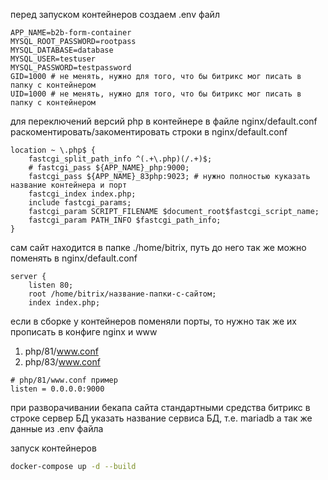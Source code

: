 перед запуском контейнеров создаем .env файл

```
APP_NAME=b2b-form-container
MYSQL_ROOT_PASSWORD=rootpass
MYSQL_DATABASE=database
MYSQL_USER=testuser
MYSQL_PASSWORD=testpassword
GID=1000 # не менять, нужно для того, что бы битрикс мог писать в папку с контейнером
UID=1000 # не менять, нужно для того, что бы битрикс мог писать в папку с контейнером
```


для переключений версий php в контейнере в файле nginx/default.conf раскоментировать/закоментировать строки в nginx/default.conf

```
location ~ \.php$ {
    fastcgi_split_path_info ^(.+\.php)(/.+)$;
    # fastcgi_pass ${APP_NAME}_php:9000;
    fastcgi_pass ${APP_NAME}_83php:9023; # нужно полностью куказать название контейнера и порт
    fastcgi_index index.php;
    include fastcgi_params;
    fastcgi_param SCRIPT_FILENAME $document_root$fastcgi_script_name;
    fastcgi_param PATH_INFO $fastcgi_path_info;
}
```

сам сайт находится в папке ./home/bitrix, путь до него так же можно поменять в nginx/default.conf

```
server {
    listen 80;
    root /home/bitrix/название-папки-с-сайтом;
    index index.php;
```

если в сборке у контейнеров поменяли порты, то нужно так же их прописать в конфиге nginx и www

1) php/81/www.conf
2) php/83/www.conf

```
# php/81/www.conf пример
listen = 0.0.0.0:9000
```

при разворачивании бекапа сайта стандартными средства битрикс в строке сервер БД указать название сервиса БД, т.е. mariadb а так же данные из .env файла

запуск контейнеров

```bash
docker-compose up -d --build
```

